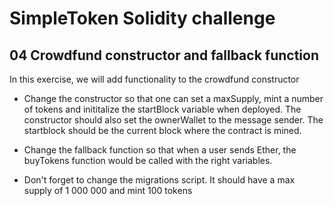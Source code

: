 # SimpleToken Solidity challenge

## 04 Crowdfund constructor and fallback function

In this exercise, we will add functionality to the crowdfund constructor

- Change the constructor so that one can set a maxSupply, mint a number of tokens and inititalize the startBlock variable when deployed. The constructor should also set the ownerWallet to the message sender. The startblock should be the current block where the contract is mined.

- Change the fallback function so that when a user sends Ether, the buyTokens function would be called with the right variables.

- Don't forget to change the migrations script. It should have a max supply of 1 000 000 and mint 100 tokens

